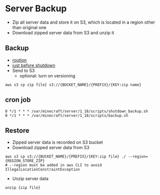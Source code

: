 # Server Backup
* Zip all server data and store it on S3, which is located in a region other than original one
* Download zipped server data from S3 and unzip it

## Backup
* [roution](https://github.com/MOHOAzure/On-Demand-Minecraft-Sever/blob/main/Backup/backup.sh)
* [just before shutdown](https://github.com/MOHOAzure/On-Demand-Minecraft-Sever/blob/main/Backup/shutdown_backup.sh)
* Send to S3
  * optional: turn on versioning
```
aws s3 cp zip file} s3://{BUCKET_NAME}/{PREFIX}/{KEY:zip name}
```

## cron job
```
0 */1 * * * /var/minecraft/server/1_18/scripts/shutdown_backup.sh
0 */1 * * * /var/minecraft/server/1_18/scripts/backup.sh
```

## Restore
* Zipped server data is recorded on S3 bucket
* Download zipped server data from S3
```
aws s3 cp s3://{BUCKET_NAME}/{PREFIX}/{KEY:zip file} ./ --region={REGION_STORE_ZIP}
# --region must be added in aws CLI to avoid IllegalLocationConstraintException
```

* Unzip server data
```
unzip {zip file}
```
